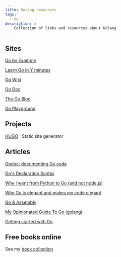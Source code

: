 ```yaml
---
title: Golang resources
tags:
  - Go
description: >
    Collection of links and resources about Golang
---
```


## Sites

[Go by Example](https://gobyexample.com/)

[Learn Go in Y minutes](http://learnxinyminutes.com/docs/go/)

[Go Wiki](https://code.google.com/p/go-wiki/)

[Go Doc](https://godoc.org/)

[The Go Blog](http://blog.golang.org/)

[Go Playground](http://play.golang.org/)

## Projects

[HUGO](http://gohugo.io/)
: Static site generator

## Articles

[Godoc: documenting Go code](http://blog.golang.org/godoc-documenting-go-code)

[Go's Declaration Syntax](http://blog.golang.org/gos-declaration-syntax)

[Why I went from Python to Go (and not node.js)](http://jordanorelli.com/post/31533769172/why-i-went-from-python-to-go-and-not-node-js)

[Why Go is elegant and makes my code elegant](https://filippo.io/why-go-is-elegant-and-makes-my-code-elegant/)

[Go & Assembly](http://www.doxsey.net/blog/go-and-assembly/)

[My Opinionated Guide To Go (golang)](http://blog.hackingthought.com/2014/05/my-opinionated-guide-to-go-golang.html)

[Getting started with Go](http://spf13.com/presentation/first-go-app/)

## Free books online

See my [book collection](http://blog.g14n.info/2014/01/free-books-online.html#go)


